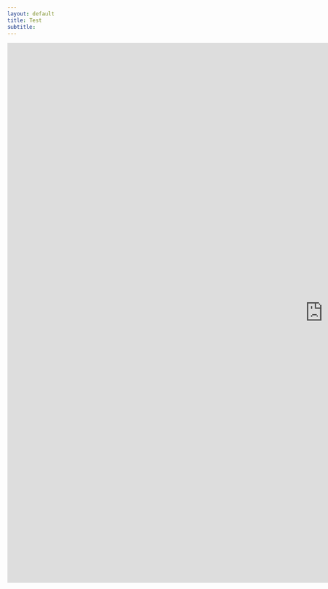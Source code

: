 ```yaml
---
layout: default
title: Test
subtitle:
---
```

<iframe src="https://billpetti.shinyapps.io/edge_shiny/" width="1440px" height="1232px" frameBorder="0"></iframe>
